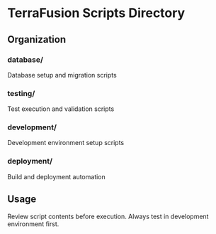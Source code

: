 ﻿# TerraFusion Scripts Directory

## Organization

### database/

Database setup and migration scripts

### testing/

Test execution and validation scripts

### development/

Development environment setup scripts

### deployment/

Build and deployment automation

## Usage

Review script contents before execution.
Always test in development environment first.
